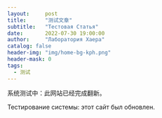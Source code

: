 ```yaml
---
layout:     post
title:      "测试文章"
subtitle:   "Тестовая Статья"
date:       2022-07-30 19:00:00
author:     "Лаборатория Хаера"
catalog: false
header-img: "img/home-bg-kph.png"
header-mask: 0
tags:
  - 测试
---
```


系统测试中：此网站已经完成翻新。  

Тестирование системы: этот сайт был обновлен.